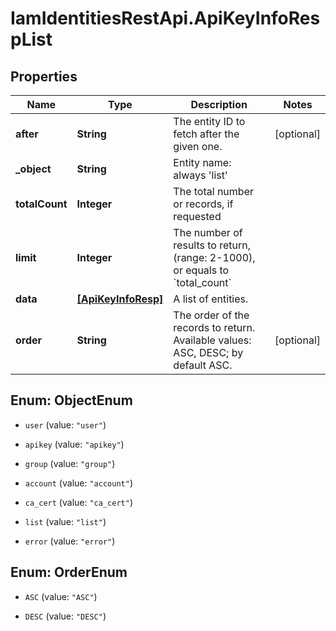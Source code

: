 # IamIdentitiesRestApi.ApiKeyInfoRespList

## Properties
Name | Type | Description | Notes
------------ | ------------- | ------------- | -------------
**after** | **String** | The entity ID to fetch after the given one. | [optional] 
**_object** | **String** | Entity name: always &#39;list&#39; | 
**totalCount** | **Integer** | The total number or records, if requested  | 
**limit** | **Integer** | The number of results to return, (range: 2-1000), or equals to &#x60;total_count&#x60; | 
**data** | [**[ApiKeyInfoResp]**](ApiKeyInfoResp.md) | A list of entities. | 
**order** | **String** | The order of the records to return. Available values: ASC, DESC; by default ASC. | [optional] 


<a name="ObjectEnum"></a>
## Enum: ObjectEnum


* `user` (value: `"user"`)

* `apikey` (value: `"apikey"`)

* `group` (value: `"group"`)

* `account` (value: `"account"`)

* `ca_cert` (value: `"ca_cert"`)

* `list` (value: `"list"`)

* `error` (value: `"error"`)




<a name="OrderEnum"></a>
## Enum: OrderEnum


* `ASC` (value: `"ASC"`)

* `DESC` (value: `"DESC"`)




